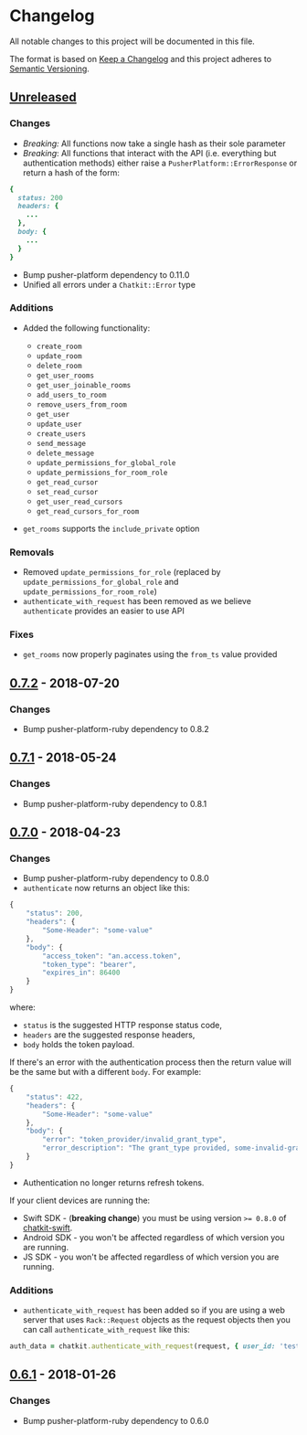 # Changelog
All notable changes to this project will be documented in this file.

The format is based on [Keep a Changelog](http://keepachangelog.com/en/1.0.0/)
and this project adheres to [Semantic Versioning](http://semver.org/spec/v2.0.0.html).

## [Unreleased](https://github.com/pusher/chatkit-server-ruby/compare/0.7.2...HEAD)

### Changes

- *Breaking:* All functions now take a single hash as their sole parameter
- *Breaking*: All functions that interact with the API (i.e. everything but authentication methods) either raise a `PusherPlatform::ErrorResponse` or return a hash of the form:

```ruby
{
  status: 200
  headers: {
    ...
  },
  body: {
    ...
  }
}
```

- Bump pusher-platform dependency to 0.11.0
- Unified all errors under a `Chatkit::Error` type

### Additions

- Added the following functionality:
    - `create_room`
    - `update_room`
    - `delete_room`
    - `get_user_rooms`
    - `get_user_joinable_rooms`
    - `add_users_to_room`
    - `remove_users_from_room`
    - `get_user`
    - `update_user`
    - `create_users`
    - `send_message`
    - `delete_message`
    - `update_permissions_for_global_role`
    - `update_permissions_for_room_role`
    - `get_read_cursor`
    - `set_read_cursor`
    - `get_user_read_cursors`
    - `get_read_cursors_for_room`

- `get_rooms` supports the `include_private` option

### Removals

- Removed `update_permissions_for_role` (replaced by `update_permissions_for_global_role` and `update_permissions_for_room_role`)
- `authenticate_with_request` has been removed as we believe `authenticate` provides an easier to use API

### Fixes

- `get_rooms` now properly paginates using the `from_ts` value provided

## [0.7.2](https://github.com/pusher/chatkit-server-ruby/compare/0.7.1...0.7.2) - 2018-07-20

### Changes

- Bump pusher-platform-ruby dependency to 0.8.2

## [0.7.1](https://github.com/pusher/chatkit-server-ruby/compare/0.7.0...0.7.1) - 2018-05-24

### Changes

- Bump pusher-platform-ruby dependency to 0.8.1

## [0.7.0](https://github.com/pusher/chatkit-server-ruby/compare/0.6.1...0.7.0) - 2018-04-23

### Changes

- Bump pusher-platform-ruby dependency to 0.8.0
- `authenticate` now returns an object like this:

```js
{
    "status": 200,
    "headers": {
        "Some-Header": "some-value"
    },
    "body": {
        "access_token": "an.access.token",
        "token_type": "bearer",
        "expires_in": 86400
    }
}
```

where:

* `status` is the suggested HTTP response status code,
* `headers` are the suggested response headers,
* `body` holds the token payload.

If there's an error with the authentication process then the return value will be the same but with a different `body`. For example:

```js
{
    "status": 422,
    "headers": {
        "Some-Header": "some-value"
    },
    "body": {
        "error": "token_provider/invalid_grant_type",
        "error_description": "The grant_type provided, some-invalid-grant-type, is unsupported"
    }
}
```

- Authentication no longer returns refresh tokens.

If your client devices are running the:

* Swift SDK - (**breaking change**) you must be using version `>= 0.8.0` of [chatkit-swift](https://github.com/pusher/chatkit-swift).
* Android SDK - you won't be affected regardless of which version you are running.
* JS SDK - you won't be affected regardless of which version you are running.

### Additions

- `authenticate_with_request` has been added so if you are using a web server that uses `Rack::Request` objects as the request objects then you can call `authenticate_with_request` like this:

```ruby
auth_data = chatkit.authenticate_with_request(request, { user_id: 'testymctest' })
```

## [0.6.1](https://github.com/pusher/chatkit-server-ruby/compare/0.6.0...0.6.1) - 2018-01-26

### Changes

- Bump pusher-platform-ruby dependency to 0.6.0
